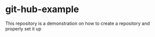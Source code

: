 # git-hub-example
This repository is a demonstration on how to create a repository and properly set it up
